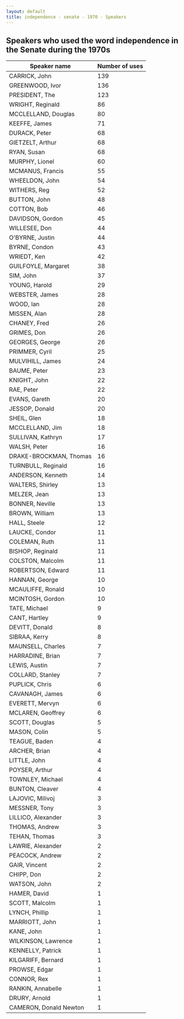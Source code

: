 ```yaml
---
layout: default
title: independence - senate - 1970 - Speakers
---
```

## Speakers who used the word **independence** in the Senate during the 1970s

| Speaker name | Number of uses |
|--------------|----------------|
|CARRICK, John|139|
|GREENWOOD, Ivor|136|
|PRESIDENT, The|123|
|WRIGHT, Reginald|86|
|MCCLELLAND, Douglas|80|
|KEEFFE, James|71|
|DURACK, Peter|68|
|GIETZELT, Arthur|68|
|RYAN, Susan|68|
|MURPHY, Lionel|60|
|MCMANUS, Francis|55|
|WHEELDON, John|54|
|WITHERS, Reg|52|
|BUTTON, John|48|
|COTTON, Bob|46|
|DAVIDSON, Gordon|45|
|WILLESEE, Don|44|
|O'BYRNE, Justin|44|
|BYRNE, Condon|43|
|WRIEDT, Ken|42|
|GUILFOYLE, Margaret|38|
|SIM, John|37|
|YOUNG, Harold|29|
|WEBSTER, James|28|
|WOOD, Ian|28|
|MISSEN, Alan|28|
|CHANEY, Fred|26|
|GRIMES, Don|26|
|GEORGES, George|26|
|PRIMMER, Cyril|25|
|MULVIHILL, James|24|
|BAUME, Peter|23|
|KNIGHT, John|22|
|RAE, Peter|22|
|EVANS, Gareth|20|
|JESSOP, Donald|20|
|SHEIL, Glen|18|
|MCCLELLAND, Jim|18|
|SULLIVAN, Kathryn|17|
|WALSH, Peter|16|
|DRAKE-BROCKMAN, Thomas|16|
|TURNBULL, Reginald|16|
|ANDERSON, Kenneth|14|
|WALTERS, Shirley|13|
|MELZER, Jean|13|
|BONNER, Neville|13|
|BROWN, William|13|
|HALL, Steele|12|
|LAUCKE, Condor|11|
|COLEMAN, Ruth|11|
|BISHOP, Reginald|11|
|COLSTON, Malcolm|11|
|ROBERTSON, Edward|11|
|HANNAN, George|10|
|MCAULIFFE, Ronald|10|
|MCINTOSH, Gordon|10|
|TATE, Michael|9|
|CANT, Hartley|9|
|DEVITT, Donald|8|
|SIBRAA, Kerry|8|
|MAUNSELL, Charles|7|
|HARRADINE, Brian|7|
|LEWIS, Austin|7|
|COLLARD, Stanley|7|
|PUPLICK, Chris|6|
|CAVANAGH, James|6|
|EVERETT, Mervyn|6|
|MCLAREN, Geoffrey|6|
|SCOTT, Douglas|5|
|MASON, Colin|5|
|TEAGUE, Baden|4|
|ARCHER, Brian|4|
|LITTLE, John|4|
|POYSER, Arthur|4|
|TOWNLEY, Michael|4|
|BUNTON, Cleaver|4|
|LAJOVIC, Milivoj|3|
|MESSNER, Tony|3|
|LILLICO, Alexander|3|
|THOMAS, Andrew|3|
|TEHAN, Thomas|3|
|LAWRIE, Alexander|2|
|PEACOCK, Andrew|2|
|GAIR, Vincent|2|
|CHIPP, Don|2|
|WATSON, John|2|
|HAMER, David|1|
|SCOTT, Malcolm|1|
|LYNCH, Phillip|1|
|MARRIOTT, John|1|
|KANE, John|1|
|WILKINSON, Lawrence|1|
|KENNELLY, Patrick|1|
|KILGARIFF, Bernard|1|
|PROWSE, Edgar|1|
|CONNOR, Rex|1|
|RANKIN, Annabelle|1|
|DRURY, Arnold|1|
|CAMERON, Donald Newton|1|
